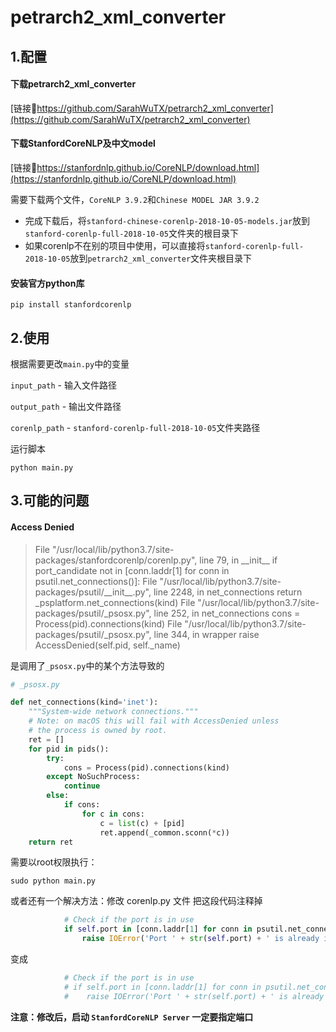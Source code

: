 # petrarch2_xml_converter

## 1.配置
#### 下载petrarch2_xml_converter
[链接🔗https://github.com/SarahWuTX/petrarch2_xml_converter](https://github.com/SarahWuTX/petrarch2_xml_converter)

#### 下载StanfordCoreNLP及中文model
[链接🔗https://stanfordnlp.github.io/CoreNLP/download.html](https://stanfordnlp.github.io/CoreNLP/download.html)

需要下载两个文件，`CoreNLP 3.9.2`和`Chinese MODEL JAR 3.9.2`

- 完成下载后，将`stanford-chinese-corenlp-2018-10-05-models.jar`放到`stanford-corenlp-full-2018-10-05`文件夹的根目录下
- 如果corenlp不在别的项目中使用，可以直接将`stanford-corenlp-full-2018-10-05`放到`petrarch2_xml_converter`文件夹根目录下

#### 安装官方python库
```
pip install stanfordcorenlp
```
## 2.使用
根据需要更改`main.py`中的变量

`input_path`  - 输入文件路径

`output_path` - 输出文件路径

`corenlp_path` - `stanford-corenlp-full-2018-10-05`文件夹路径

运行脚本
```
python main.py
```
## 3.可能的问题
#### Access Denied

>   File "/usr/local/lib/python3.7/site-packages/stanfordcorenlp/corenlp.py", line 79, in \_\_init\__
>     if port\_candidate not in [conn.laddr[1] for conn in psutil.net_connections()]:
>   File "/usr/local/lib/python3.7/site-packages/psutil/\_\_init\_\_.py", line 2248, in net_connections
>     return \_psplatform.net_connections(kind)
>   File "/usr/local/lib/python3.7/site-packages/psutil/\_psosx.py", line 252, in net_connections
>     cons = Process(pid).connections(kind)
>   File "/usr/local/lib/python3.7/site-packages/psutil/\_psosx.py", line 344, in wrapper
>     raise AccessDenied(self.pid, self._name)


是调用了`_psosx.py`中的某个方法导致的
```python
# _psosx.py

def net_connections(kind='inet'):
    """System-wide network connections."""
    # Note: on macOS this will fail with AccessDenied unless
    # the process is owned by root.
    ret = []
    for pid in pids():
        try:
            cons = Process(pid).connections(kind)
        except NoSuchProcess:
            continue
        else:
            if cons:
                for c in cons:
                    c = list(c) + [pid]
                    ret.append(_common.sconn(*c))
    return ret
```
需要以root权限执行：
```
sudo python main.py
```
或者还有一个解决方法：修改 corenlp.py 文件
把这段代码注释掉
```python
            # Check if the port is in use
            if self.port in [conn.laddr[1] for conn in psutil.net_connections()]:
                raise IOError('Port ' + str(self.port) + ' is already in use.')
```
变成
```python
            # Check if the port is in use
            # if self.port in [conn.laddr[1] for conn in psutil.net_connections()]:
            #    raise IOError('Port ' + str(self.port) + ' is already in use.')
```
**注意：修改后，启动 `StanfordCoreNLP Server` 一定要指定端口**
